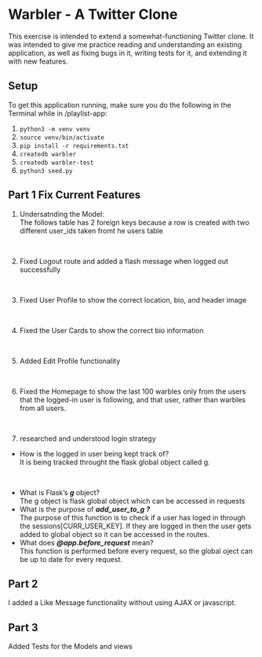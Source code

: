 # Warbler - A Twitter Clone

This exercise is intended to extend a somewhat-functioning Twitter clone. It was intended to give me practice reading and understanding an existing application, as well as fixing bugs in it, writing tests for it, and extending it with new features.

## Setup

To get this application running, make sure you do the following in the Terminal while in /playlist-app:

1. `python3 -m venv venv`
2. `source venv/bin/activate`
3. `pip install -r requirements.txt`
4. `createdb warbler`
5. `createdb warbler-test`
6. `python3 seed.py`


## Part 1 Fix Current Features
1. Undersatnding the Model:  
The follows table has 2 foreign keys because a row is created with two different user_ids taken fromt he users table
<br/>

2. Fixed Logout route and added a flash message when logged out successfully
<br/>

3. Fixed User Profile to show the correct location, bio, and header image
<br/>

4. Fixed the User Cards to show the correct bio information
<br/>

5. Added Edit Profile functionality
<br/>

6. Fixed the Homepage to show the last 100 warbles only from the users that the logged-in user is following, and that user, rather than warbles from all users.
<br/>

7. researched and understood login strategy  
- How is the logged in user being kept track of?  
It is being tracked throught the flask global object called g.
<br/>

- What is Flask’s ***g*** object?  
The g object is flask global object which can be accessed in requests
- What is the purpose of ***add_user_to_g ?***  
The purpose of this function is to check if a user has loged in through the sessions[CURR_USER_KEY]. If they are logged in then the user gets added to global object so it can be accessed in the routes.
- What does ***@app.before_request*** mean?  
This function is performed before every request, so the global oject can be up to date for every request.

## Part 2
I added a Like Message functionality without using AJAX or javascript.

## Part 3
Added Tests for the Models and views


